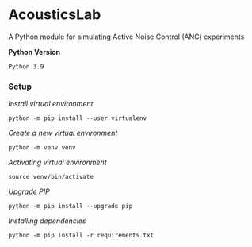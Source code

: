 # AcousticsLab
A Python module for simulating Active Noise Control (ANC) experiments


**Python Version**
``` 
Python 3.9
```

### Setup

*Install virtual environment*
```console
python -m pip install --user virtualenv
```

*Create a new virtual environment*
```console
python -m venv venv
```

*Activating virtual environment*
```console
source venv/bin/activate
```

*Upgrade PIP*
```console
python -m pip install --upgrade pip
```

*Installing dependencies*
```console
python -m pip install -r requirements.txt

